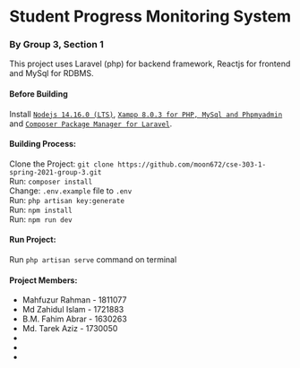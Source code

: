 <h1>Student Progress Monitoring System</h1>
<h3>By Group 3, Section 1</h3>

This project uses Laravel (php) for backend framework, Reactjs for frontend and MySql for RDBMS.</br>

<h4>Before Building</h4>
Install <code><a href="https://nodejs.org/en/download/">Nodejs 14.16.0 (LTS)</a></code>, <code><a href="https://www.apachefriends.org/index.html">Xampp 8.0.3 for PHP, MySql and Phpmyadmin</a></code> and <code><a href="https://getcomposer.org/download/">Composer Package Manager for Laravel</a></code>.<br/>

<h4>Building Process:</h4>
<!-- Clone the Project: <code>git clone https://github.com/moon672/cse-303-1-spring-2021-group-3.git</code></br>
Install Laravel Breeze Authentication Kit: <code>composer require laravel/breeze --dev;php artisan breeze:install;npm install;npm run dev</code></br>
Install Reactjs Scaffold: <code>composer require laravel/ui;php artisan ui react --auth;npm install;npm run dev</code><br/> -->
Clone the Project: <code>git clone https://github.com/moon672/cse-303-1-spring-2021-group-3.git</code></br>
Run: <code>composer install</code></br>
Change: <code>.env.example</code> file to <code>.env</code></br>
Run: <code>php artisan key:generate</code></br>
Run: <code>npm install</code></br>
Run: <code>npm run dev</code></br>

<h4>Run Project:</h4>
Run <code>php artisan serve</code> command on terminal</br>

<h4>Project Members:</h4>
<ul>
    <li>Mahfuzur Rahman - 1811077</li>
    <li>Md Zahidul Islam - 1721883</li>
    <li>B.M. Fahim Abrar - 1630263</li>
    <li>Md. Tarek Aziz - 1730050</li>
    <li></li>
    <li></li>
    <li></li>
</ul>
